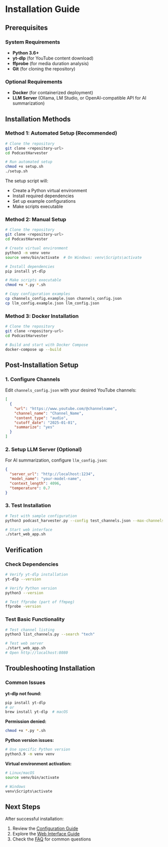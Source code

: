 # Installation Guide

## Prerequisites

### System Requirements
- **Python 3.6+**
- **yt-dlp** (for YouTube content download)
- **ffprobe** (for media duration analysis)
- **Git** (for cloning the repository)

### Optional Requirements
- **Docker** (for containerized deployment)
- **LLM Server** (Ollama, LM Studio, or OpenAI-compatible API for AI summarization)

## Installation Methods

### Method 1: Automated Setup (Recommended)

```bash
# Clone the repository
git clone <repository-url>
cd PodcastHarvester

# Run automated setup
chmod +x setup.sh
./setup.sh
```

The setup script will:
- Create a Python virtual environment
- Install required dependencies
- Set up example configurations
- Make scripts executable

### Method 2: Manual Setup

```bash
# Clone the repository
git clone <repository-url>
cd PodcastHarvester

# Create virtual environment
python3 -m venv venv
source venv/bin/activate  # On Windows: venv\Scripts\activate

# Install dependencies
pip install yt-dlp

# Make scripts executable
chmod +x *.py *.sh

# Copy configuration examples
cp channels_config.example.json channels_config.json
cp llm_config.example.json llm_config.json
```

### Method 3: Docker Installation

```bash
# Clone the repository
git clone <repository-url>
cd PodcastHarvester

# Build and start with Docker Compose
docker-compose up --build
```

## Post-Installation Setup

### 1. Configure Channels
Edit `channels_config.json` with your desired YouTube channels:

```json
[
  {
    "url": "https://www.youtube.com/@channelname",
    "channel_name": "Channel_Name",
    "content_type": "audio",
    "cutoff_date": "2025-01-01",
    "summarize": "yes"
  }
]
```

### 2. Setup LLM Server (Optional)
For AI summarization, configure `llm_config.json`:

```json
{
  "server_url": "http://localhost:1234",
  "model_name": "your-model-name",
  "context_length": 4096,
  "temperature": 0.7
}
```

### 3. Test Installation
```bash
# Test with sample configuration
python3 podcast_harvester.py --config test_channels.json --max-channels 1

# Start web interface
./start_web_app.sh
```

## Verification

### Check Dependencies
```bash
# Verify yt-dlp installation
yt-dlp --version

# Verify Python version
python3 --version

# Test ffprobe (part of ffmpeg)
ffprobe -version
```

### Test Basic Functionality
```bash
# Test channel listing
python3 list_channels.py --search "tech"

# Test web server
./start_web_app.sh
# Open http://localhost:8080
```

## Troubleshooting Installation

### Common Issues

**yt-dlp not found:**
```bash
pip install yt-dlp
# or
brew install yt-dlp  # macOS
```

**Permission denied:**
```bash
chmod +x *.py *.sh
```

**Python version issues:**
```bash
# Use specific Python version
python3.9 -m venv venv
```

**Virtual environment activation:**
```bash
# Linux/macOS
source venv/bin/activate

# Windows
venv\Scripts\activate
```

## Next Steps

After successful installation:
1. Review the [Configuration Guide](CONFIGURATION.md)
2. Explore the [Web Interface Guide](WEB_INTERFACE.md)
3. Check the [FAQ](FAQ.md) for common questions
